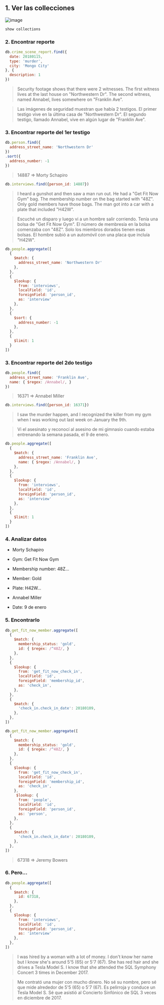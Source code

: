 ## 1. Ver las collecciones

![image](https://mystery.knightlab.com/schema.png)


```bash
show collections
```


### 2. Encontrar reporte

```js
db.crime_scene_report.find({
  date: 20180115,
  type: 'murder',
  city: 'Mongo City'
}, {
  description: 1
})
```

> Security footage shows that there were 2 witnesses. The first witness lives at the last house on "Northwestern Dr". The second witness, named Annabel, lives somewhere on "Franklin Ave".

> Las imágenes de seguridad muestran que había 2 testigos. El primer testigo vive en la última casa de "Northwestern Dr". El segundo testigo, llamado Annabel, vive en algún lugar de "Franklin Ave".

### 3. Encontrar reporte del 1er testigo

```js
db.person.find({
  address_street_name: 'Northwestern Dr'
})
.sort({
  address_number: -1
})
```

> 14887 => Morty Schapiro

```js
db.interviews.find({person_id: 14887})
```

> I heard a gunshot and then saw a man run out. He had a "Get Fit Now Gym" bag. The membership number on the bag started with "48Z". Only gold members have those bags. The man got into a car with a plate that included "H42W".

> Escuché un disparo y luego vi a un hombre salir corriendo. Tenía una bolsa de "Get Fit Now Gym". El número de membresía en la bolsa comenzaba con "48Z". Solo los miembros dorados tienen esas bolsas. El hombre subió a un automóvil con una placa que incluía "H42W".

```js
db.people.aggregate([
  {
    $match: {
      address_street_name: 'Northwestern Dr'
    },
  },
  {
    $lookup: {
      from: 'interviews',
      localField: 'id',
      foreignField: 'person_id',
      as: 'interview'
    },
  },
  {
    $sort: {
      address_number: -1
    },
  },
  {
    $limit: 1
  }
])
```

### 3. Encontrar reporte del 2do testigo

```js
db.people.find({
  address_street_name: 'Franklin Ave',
  name: { $regex: /Annabel/, }
})
```

> 16371 => Annabel Miller

```js
db.interviews.find({person_id: 16371})
```

> I saw the murder happen, and I recognized the killer from my gym when I was working out last week on January the 9th.

> Vi el asesinato y reconocí al asesino de mi gimnasio cuando estaba entrenando la semana pasada, el 9 de enero.

```js
db.people.aggregate([
  {
    $match: {
      address_street_name: 'Franklin Ave',
      name: { $regex: /Annabel/, }
    },
  },
  {
    $lookup: {
      from: 'interviews',
      localField: 'id',
      foreignField: 'person_id',
      as: 'interview'
    },
  },
  {
    $limit: 1
  }
])
```


### 4. Analizar datos

- Morty Schapiro

- Gym: Get Fit Now Gym
- Membership number: 48Z...
- Member: Gold
- Plate: H42W...

- Annabel Miller

- Date: 9 de enero

### 5. Encontrarlo

```js
db.get_fit_now_member.aggregate([
  {
    $match: {
      membership_status: 'gold',
      id: { $regex: /^48Z/, }
    },
  },
  {
    $lookup: {
      from: 'get_fit_now_check_in',
      localField: 'id',
      foreignField: 'membership_id',
      as: 'check_in',
    },
  },
  {
    $match: {
      'check_in.check_in_date': 20180109,
    },
  },
])
```

```js
db.get_fit_now_member.aggregate([
  {
    $match: {
      membership_status: 'gold',
      id: { $regex: /^48Z/, }
    },
  },
  {
    $lookup: {
      from: 'get_fit_now_check_in',
      localField: 'id',
      foreignField: 'membership_id',
      as: 'check_in',
    },
     $lookup: {
      from: 'people',
      localField: 'id',
      foreignField: 'person_id',
      as: 'person',
    },
  },
  {
    $match: {
      'check_in.check_in_date': 20180109,
    },
  },
])
```

> 67318 => Jeremy Bowers

### 6. Pero...

```js
db.people.aggregate([
  {
    $match: {
      id: 67318,
    },
  },
  {
    $lookup: {
      from: 'interviews',
      localField: 'id',
      foreignField: 'person_id',
      as: 'interview'
    },
  },
])
```

> I was hired by a woman with a lot of money. I don't know her name but I know she's around 5'5 (65) or 5'7 (67). She has red hair and she drives a Tesla Model S. I know that she attended the SQL Symphony Concert 3 times in December 2017.

> Me contrató una mujer con mucho dinero. No sé su nombre, pero sé que mide alrededor de 5'5 (65) o 5'7 (67). Es pelirroja y conduce un Tesla Model S. Sé que asistió al Concierto Sinfónico de SQL 3 veces en diciembre de 2017.

